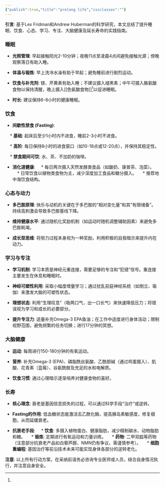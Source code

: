 ```yaml
---
{"publish":true,"title":"prolong life","cssclasses":""}
---
```


**引言**: 基于Lex Fridman和Andrew Huberman的科学研究，本文总结了提升睡眠、饮食、心态、学习、专注、大脑健康及延长寿命的实践指南。
### 睡眠

* **光照管理**: 早起接触阳光2-10分钟；夜晚11点至凌晨4点间避免接触光源；傍晚观察落日有助入睡。


* **体温与锻炼**: 早上洗冷水澡有助于早起；避免睡前进行剧烈运动。

* **饮食与补充剂**: 镁、芹黄素有助入睡；不建议摄入褪黑素；中午可摄入酪氨酸食物以保持清醒，晚上摄入[[色氨酸食物]][^1]以促进睡眠。

* **时长**: 建议保持6-8小时的健康睡眠。

  

### 饮食

* **间歇性禁食 (Fasting)**:

    * **基础**: 起床后至少1小时内不进食，睡前2-3小时不进食。

    * **高阶**: 每日保持8小时的进食窗口（如10-18点或12-20点），并保持其稳定性。

    * **禁食期间可饮**: 水、茶、不加奶的咖啡。

* **消化道健康**:
    * 每日两次摄入天然发酵类食品（如酸奶、康普茶、泡菜）。
    * 日常饮食以植物类食物为主，减少深度加工食品和糖分摄入。
    * 推荐地中海饮食结构。

### 心态与动力

* **多巴胺原理**: 快乐与动机的关键在于多巴胺的“相对变化量”和其“有限储备”。持续高刺激会导致多巴胺基线下降。

* **维持健康水平**: 通过随机化奖励机制（如运动时随机调整辅助因素）来避免多巴胺耗竭。

* **成长型思维**: 将努力过程本身视为一种奖励，利用积极的自我暗示来提升内在动力。

  

### 学习与专注

* **学习机制**: 学习本质是神经元重连接，需要足够的专注和“犯错”信号。重连接主要发生在休息和睡眠时。

* **神经可塑性利用**: 采取小幅度增量学习；通过扰乱前庭神经系统（如倒立、瑜伽）来激发大脑的可塑性状态。

* **理想状态**: 利用“生理叹息”（吸两口气，出一口长气）来快速降低压力；将错误视为学习和成长的必要部分。

* **提升专注力**: 适量补充Omega-3 EPA鱼油；在工作中适度进行身体活动；限制视野范围，避免频繁的任务切换；进行17分钟的冥想。

  

### 大脑健康

* **运动**: 每周进行150-180分钟的有氧运动。

* **营养**: 补充Omega-3 (EPA)、磷脂酰丝氨酸、乙酰胆碱（通过鸡蛋摄入）、肌酸、花青素（蓝莓）、谷氨酰胺及充足的水和电解质。

* **饮食习惯**: 通过心理暗示逐渐培养对健康食物的喜好。

  

### 长寿

* **核心理念**: 衰老是基因信息损失的过程，可以通过科学手段“治疗”或逆转。

* **Fasting的作用**: 低血糖状态能激活去乙酰化酶，提高胰岛素敏感度，修复细胞，从而延缓衰老。

* **抗衰老手段**:
    * **饮食**: 多摄入植物蛋白、健康脂肪，减少精制碳水、动物脂肪和糖。
    * **锻炼**: 定期进行有氧运动和力量训练。
    * **药物**: 二甲双胍等药物（注意部分抗衰老产品如白藜芦醇、NMN仍有争议，需谨慎参考）。
    * **细胞重编程**: 基因治疗等前沿技术未来可能实现身体各部分的逆转老化。

  

**注意**: 以上所有行动方案，在采纳前请务必咨询专业医师或人员，结合自身情况执行，并注意自身安全。

[^1]: 
